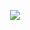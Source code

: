<p align="center">
  <img src="https://github-readme-stats.vercel.app/api?username=taj-ny&theme=dark&show_icons=true&icon_color=009688&ring_color=009688&border_color=009688&bg_color=141414&text_color=eeeeee">
</p>
